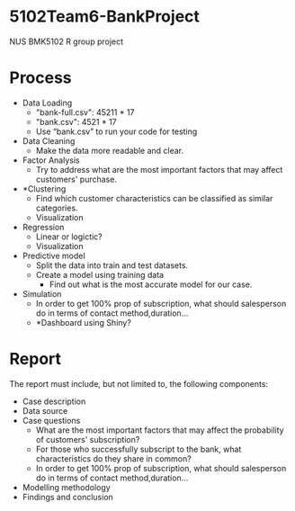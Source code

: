 # 5102Team6-BankProject
NUS BMK5102 R group project

# Process
- Data Loading
  - "bank-full.csv": 45211 * 17
  - "bank.csv": 4521 * 17
  - Use “bank.csv” to run your code for testing
- Data Cleaning
  - Make the data more readable and clear.
- Factor Analysis
  - Try to address what are the most important factors that may affect customers' purchase.
- *Clustering
  - Find which customer characteristics can be classified as similar categories. 
  - Visualization
- Regression
  - Linear or logictic?
  - Visualization
- Predictive model
  - Split the data into train and test datasets.
  - Create a model using training data
    - Find out what is the most accurate model for our case.
- Simulation
  - In order to get 100% prop of subscription, what should salesperson do in terms of contact method,duration...
  - *Dashboard using Shiny?


# Report
The report must include, but not limited to, the following components:
  - Case description
  - Data source
  - Case questions
    - What are the most important factors that may affect the probability of customers' subscription?
    - For those who successfully subscript to the bank, what characteristics do they share in common?
    - In order to get 100% prop of subscription, what should salesperson do in terms of contact method,duration...
  - Modelling methodology
  - Findings and conclusion
